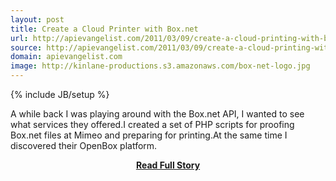 ```yaml
---
layout: post
title: Create a Cloud Printer with Box.net
url: http://apievangelist.com/2011/03/09/create-a-cloud-printing-with-box-net/
source: http://apievangelist.com/2011/03/09/create-a-cloud-printing-with-box-net/
domain: apievangelist.com
image: http://kinlane-productions.s3.amazonaws.com/box-net-logo.jpg
---
```

{% include JB/setup %}<p>A while back I was playing around with the Box.net API, I wanted to see what services they offered.I created a set of PHP scripts for proofing Box.net files at Mimeo and preparing for printing.At the same time I discovered their OpenBox platform.</p>
<center><p><a href="http://apievangelist.com/2011/03/09/create-a-cloud-printing-with-box-net/" style='padding:25px; font-sze:18px; font-weight: bold;'>Read Full Story</a></p></center>
